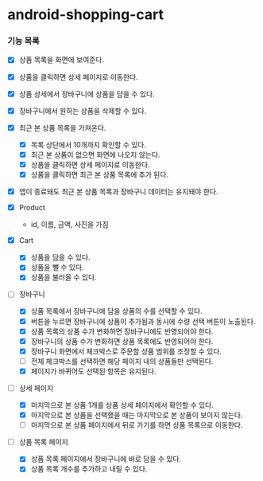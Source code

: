 # android-shopping-cart

### 기능 목록

- [X] 상품 목록을 화면에 보여준다.
- [X] 상품을 클릭하면 상세 페이지로 이동한다.
- [X] 상품 상세에서 장바구니에 상품을 담을 수 있다.
- [X] 장바구니에서 원하는 상품을 삭제할 수 있다.
- [X] 최근 본 상품 목록을 가져온다.
  - [X] 목록 상단에서 10개까지 확인할 수 있다.
  - [X] 최근 본 상품이 없으면 화면에 나오지 않는다.
  - [X] 상품을 클릭하면 상세 페이지로 이동한다.
  - [X] 상품을 클릭하면 최근 본 상품 목록에 추가 된다.
- [X] 앱이 종료돼도 최근 본 상품 목록과 장바구니 데이터는 유지돼야 한다.

- [x] Product
  - id, 이름, 금액, 사진을 가짐

- [x] Cart
  - [x] 상품을 담을 수 있다.
  - [x] 상품을 뺄 수 있다.
  - [x] 상품을 불러올 수 있다.

- [ ] 장바구니
  - [X] 상품 목록에서 장바구니에 담을 상품의 수를 선택할 수 있다.
  - [X] 버튼을 누르면 장바구니에 상품이 추가됨과 동시에 수량 선택 버튼이 노출된다.
  - [X] 상품 목록의 상품 수가 변화하면 장바구니에도 반영되어야 한다.
  - [X] 장바구니의 상품 수가 변화하면 상품 목록에도 반영되어야 한다.
  - [X] 장바구니 화면에서 체크박스로 주문할 상품 범위를 조정할 수 있다.
  - [ ] 전체 체크박스를 선택하면 해당 페이지 내의 상품들만 선택된다.
  - [X] 페이지가 바뀌어도 선택된 항목은 유지된다.

- [ ] 상세 페이지
  - [X] 마지막으로 본 상품 1개를 상품 상세 페이지에서 확인할 수 있다.
  - [X] 마지막으로 본 상품을 선택했을 때는 마지막으로 본 상품이 보이지 않는다.
  - [ ] 마지막으로 본 상품 페이지에서 뒤로 가기를 하면 상품 목록으로 이동한다.

- [ ] 상품 목록 페이지
  - [X] 상품 목록 페이지에서 장바구니에 바로 담을 수 있다.
  - [X] 상품 목록 개수를 추가하고 내릴 수 있다.
